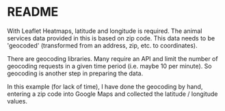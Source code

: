 # README

With Leaflet Heatmaps, latitude and longitude is required. The animal services data provided in this is based on zip code. This data needs to be 'geocoded' (transformed from an address, zip, etc. to coordinates).

There are geocoding libraries. Many require an API and limit the number of geocoding requests in a given time period (i.e. maybe 10 per minute). So geocoding is another step in preparing the data.

In this example (for lack of time), I have done the geocoding by hand, entering a zip code into Google Maps and collected the latitude / longitude values.
